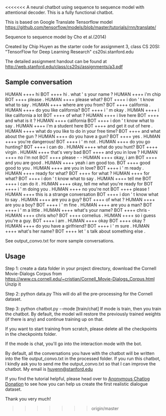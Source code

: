 <<<<<<<
A neural chatbot using sequence to sequence model with
attentional decoder. This is a fully functional chatbot.

This is based on Google Translate Tensorflow model 
https://github.com/tensorflow/models/blob/master/tutorials/rnn/translate/

Sequence to sequence model by Cho et al.(2014)

Created by Chip Huyen as the starter code for assignment 3,
class CS 20SI: "TensorFlow for Deep Learning Research"
cs20si.stanford.edu

The detailed assignment handout can be found at http://web.stanford.edu/class/cs20si/assignments/a3.pdf

<h2>Sample conversation</h2>
HUMAN ++++ hi
BOT ++++ hi . what ' s your name ?
HUMAN ++++ i'm chip
BOT ++++ please .
HUMAN ++++ please what?
BOT ++++ i don ' t know what to say .
HUMAN ++++ where are you from?
BOT ++++ california .
HUMAN ++++ do you like california?
BOT ++++ i ' m okay .
HUMAN ++++ i like california a lot
BOT ++++ of what ?
HUMAN ++++ i live here
BOT ++++ and what is it ?
HUMAN ++++ california
BOT ++++ i don ' t know what to say .
HUMAN ++++ i'm a student here
BOT ++++ and get it out of here .
HUMAN ++++ what do you like to do in your free time?
BOT ++++ and what about the gun ?
HUMAN ++++ do you have a gun?
BOT ++++ yes .
HUMAN ++++ you're dangerous!
BOT ++++ i ' m not .
HUMAN ++++ do you go hunting?
BOT ++++ i can do .
HUMAN ++++ what do you hunt?
BOT ++++ virgin .
HUMAN ++++ that's very bad
BOT ++++ and you in love ?
HUMAN ++++ no i'm not
BOT ++++ please - -
HUMAN ++++ okay, i am
BOT ++++ and you are good .
HUMAN ++++ yeah i am good too.
BOT ++++ good good to you .
HUMAN ++++ are you in love?
BOT ++++ i ' m ready .
HUMAN ++++ ready for what?
BOT ++++ for what ?
HUMAN ++++ for what?
BOT ++++ i don ' t know what to say .
HUMAN ++++ tell me
BOT ++++ i can do it .
HUMAN ++++ okay, tell me what you're ready for
BOT ++++ i ' m doing you .
HUMAN ++++ no you're not
BOT ++++ please !
HUMAN ++++ this is a strange conversation
BOT ++++ i don ' t know what to say .
HUMAN ++++ are you a guy?
BOT ++++ of what ?
HUMAN ++++ are you a boy?
BOT ++++ i ' m fine .
HUMAN ++++ are you a man?
BOT ++++ i ' m a little .
HUMAN ++++ what's your name?
BOT ++++ chris -
HUMAN ++++ chris who?
BOT ++++ cornelius .
HUMAN ++++ so i guess you're a guy.
BOT ++++ i am .
HUMAN ++++ okay
BOT ++++ okay ?
HUMAN ++++ do you have a girlfriend?
BOT ++++ i ' m sure .
HUMAN ++++ what's her name?
BOT ++++ let ' s talk about something else .

See output_convo.txt for more sample conversations.

<h2>Usage</h2>

Step 1: create a data folder in your project directory, download
the Cornell Movie-Dialogs Corpus from 
https://www.cs.cornell.edu/~cristian/Cornell_Movie-Dialogs_Corpus.html
Unzip it

Step 2: python data.py
This will do all the pre-processing for the Cornell dataset.

Step 3:
python chatbot.py --mode [train/chat]
If mode is train, then you train the chatbot. By default, the model will
restore the previously trained weights (if there is any) and continue
training up on that.

If you want to start training from scratch, please delete all the checkpoints
in the checkpoints folder.

If the mode is chat, you'll go into the interaction mode with the bot.

By default, all the conversations you have with the chatbot will be written
into the file output_convo.txt in the processed folder. If you run this chatbot,
I kindly ask you to send me the output_convo.txt so that I can improve
the chatbot. My email is huyenn@stanford.edu

If you find the tutorial helpful, please head over to <a href="http://web.stanford.edu/class/cs20si/anonymous_chatlog.pdf">Anonymous Chatlog Donation</a>
to see how you can help us create the first realistic dialogue dataset.

Thank you very much!
>>>>>>> origin/master
